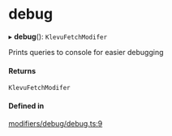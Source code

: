 # debug
      
▸ **debug**(): `KlevuFetchModifer`

Prints queries to console for easier debugging

#### Returns

`KlevuFetchModifer`

#### Defined in

[modifiers/debug/debug.ts:9](https://github.com/klevultd/frontend-sdk/blob/f1babb6/packages/klevu-core/src/modifiers/debug/debug.ts#L9)

